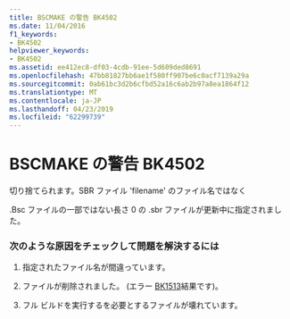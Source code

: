 ```yaml
---
title: BSCMAKE の警告 BK4502
ms.date: 11/04/2016
f1_keywords:
- BK4502
helpviewer_keywords:
- BK4502
ms.assetid: ee412ec8-df03-4cdb-91ee-5d609ded8691
ms.openlocfilehash: 47bb81827bb6ae1f580ff907be6c0acf7139a29a
ms.sourcegitcommit: 0ab61bc3d2b6cfbd52a16c6ab2b97a8ea1864f12
ms.translationtype: MT
ms.contentlocale: ja-JP
ms.lasthandoff: 04/23/2019
ms.locfileid: "62299739"
---
```

# <a name="bscmake-warning-bk4502"></a>BSCMAKE の警告 BK4502

切り捨てられます。SBR ファイル 'filename' のファイル名ではなく

.Bsc ファイルの一部ではない長さ 0 の .sbr ファイルが更新中に指定されました。

### <a name="to-fix-by-checking-the-following-possible-causes"></a>次のような原因をチェックして問題を解決するには

1. 指定されたファイル名が間違っています。

1. ファイルが削除されました。 (エラー [BK1513](../../error-messages/tool-errors/bscmake-error-bk1513.md)結果です)。

1. フル ビルドを実行するを必要とするファイルが壊れています。